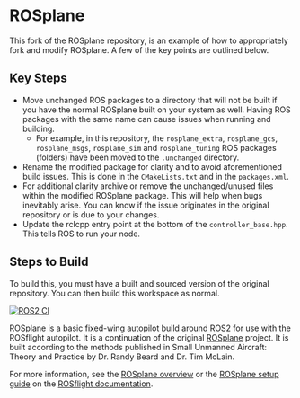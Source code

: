 # ROSplane

This fork of the ROSplane repository, is an example of how to appropriately fork and modify ROSplane. A few of the key points are outlined below.

## Key Steps

- Move unchanged ROS packages to a directory that will not be built if you have the normal ROSplane built on your system as well. Having ROS packages with the same name can cause issues when running and building.
  - For example, in this repository, the `rosplane_extra`, `rosplane_gcs`, `rosplane_msgs`, `rosplane_sim` and `rosplane_tuning` ROS packages (folders) have been moved to the `.unchanged` directory.
- Rename the modified package for clarity and to avoid aforementioned build issues. This is done in the `CMakeLists.txt` and in the `packages.xml`.
- For additional clarity archive or remove the unchanged/unused files within the modified ROSplane package. This will help when bugs inevitably arise. You can know if the issue originates in the original repository or is due to your changes.
- Update the rclcpp entry point at the bottom of the `controller_base.hpp`. This tells ROS to run your node.

## Steps to Build

To build this, you must have a built and sourced version of the original repository. You can then build this workspace as normal.

[![ROS2 CI](https://github.com/rosflight/rosplane/actions/workflows/ros2-ci.yml/badge.svg)](https://github.com/rosflight/rosplane/actions/workflows/ros2-ci.yml)

ROSplane is a basic fixed-wing autopilot build around ROS2 for use with the ROSflight autopilot. It is a continuation of the original [ROSplane](https://github.com/byu-magicc/rosplane) project. It is built according to the methods published in Small Unmanned Aircraft: Theory and Practice by Dr. Randy Beard and Dr. Tim McLain.

For more information, see the [ROSplane overview](https://docs.rosflight.org/git-main/user-guide/rosplane-overview/) or the [ROSplane setup guide](https://docs.rosflight.org/git-main/user-guide/rosplane-setup/) on the [ROSflight documentation](https://docs.rosflight.org/git-main/).
